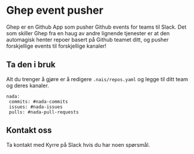 # Ghep event pusher

Ghep er en Github App som pusher Github events for teams til Slack.
Det som skiller Ghep fra en haug av andre lignende tjenester er at den automagisk henter repoer basert på Github teamet ditt, og pusher forskjellige events til forskjellige kanaler!

## Ta den i bruk

Alt du trenger å gjøre er å redigere `.nais/repos.yaml` og legge til ditt team og deres kanaler.

```
nada:
 commits: #nada-commits
 issues: #nada-issues
 pulls: #nada-pull-requests
```

## Kontakt oss

Ta kontakt med Kyrre på Slack hvis du har noen spørsmål.
